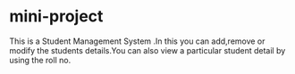 # mini-project
This is a Student Management System  .In this you can add,remove or modify the students details.You can also view a particular student detail by using the roll no.   
